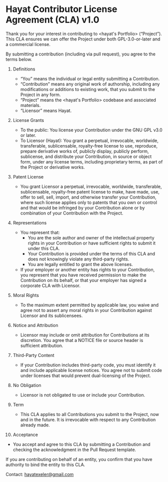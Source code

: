 # Hayat Contributor License Agreement (CLA) v1.0

Thank you for your interest in contributing to <hayat's Portfolio> (“Project”). This CLA ensures we can offer the Project under both GPL-3.0-or-later and a commercial license.

By submitting a contribution (including via pull request), you agree to the terms below.

1. Definitions
   - “You” means the individual or legal entity submitting a Contribution.
   - “Contribution” means any original work of authorship, including any modifications or additions to existing work, that you submit to the Project in any form.
   - “Project” means the <hayat's Portfolio> codebase and associated materials.
   - “Licensor” means Hayat.

2. License Grants
   - To the public: You license your Contribution under the GNU GPL v3.0 or later.
   - To Licensor (Hayat): You grant a perpetual, irrevocable, worldwide, transferable, sublicensable, royalty-free license to use, reproduce, prepare derivative works of, publicly display, publicly perform, sublicense, and distribute your Contribution, in source or object form, under any license terms, including proprietary terms, as part of the Project or derivative works.

3. Patent License
   - You grant Licensor a perpetual, irrevocable, worldwide, transferable, sublicensable, royalty-free patent license to make, have made, use, offer to sell, sell, import, and otherwise transfer your Contribution, where such license applies only to patents that you own or control and that would be infringed by your Contribution alone or by combination of your Contribution with the Project.

4. Representations
   - You represent that:
     - You are the sole author and owner of the intellectual property rights in your Contribution or have sufficient rights to submit it under this CLA.
     - Your Contribution is provided under the terms of this CLA and does not knowingly violate any third-party rights.
     - You are legally entitled to grant the above licenses.
   - If your employer or another entity has rights to your Contribution, you represent that you have received permission to make the Contribution on its behalf, or that your employer has signed a corporate CLA with Licensor.

5. Moral Rights
   - To the maximum extent permitted by applicable law, you waive and agree not to assert any moral rights in your Contribution against Licensor and its sublicensees.

6. Notice and Attribution
   - Licensor may include or omit attribution for Contributions at its discretion. You agree that a NOTICE file or source header is sufficient attribution.

7. Third-Party Content
   - If your Contribution includes third-party code, you must identify it and include applicable license notices. You agree not to submit code under licenses that would prevent dual-licensing of the Project.

8. No Obligation
   - Licensor is not obligated to use or include your Contribution.

9. Term
   - This CLA applies to all Contributions you submit to the Project, now and in the future. It is irrevocable with respect to any Contribution already made.

10. Acceptance
   - You accept and agree to this CLA by submitting a Contribution and checking the acknowledgment in the Pull Request template.

If you are contributing on behalf of an entity, you confirm that you have authority to bind the entity to this CLA.

Contact: hayatexeler@gmail.com